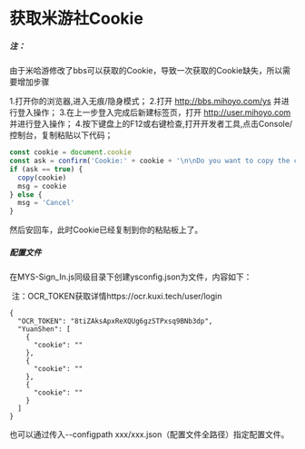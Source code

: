 # 获取米游社Cookie

##### 注：

由于米哈游修改了bbs可以获取的Cookie，导致一次获取的Cookie缺失，所以需要增加步骤

1.打开你的浏览器,进入无痕/隐身模式；
2.打开 http://bbs.mihoyo.com/ys 并进行登入操作；
3.在上一步登入完成后新建标签页，打开 http://user.mihoyo.com 并进行登入操作；
4.按下键盘上的F12或右键检查,打开开发者工具,点击Console/控制台，复制粘贴以下代码；

```js
const cookie = document.cookie
const ask = confirm('Cookie:' + cookie + '\n\nDo you want to copy the cookie to the clipboard?')
if (ask == true) {
  copy(cookie)
  msg = cookie
} else {
  msg = 'Cancel'
}
```

然后安回车，此时Cookie已经复制到你的粘贴板上了。

##### 配置文件

在MYS-Sign_In.js同级目录下创建ysconfig.json为文件，内容如下：

​	注：OCR_TOKEN获取详情https://ocr.kuxi.tech/user/login

```
{
  "OCR_TOKEN": "8tiZAksApxReXQUg6gzSTPxsq9BNb3dp",
  "YuanShen": [
    {
      "cookie": ""
    },
    {
      "cookie": ""
    },
    {
      "cookie": ""
    }
  ]
}
```

也可以通过传入--configpath xxx/xxx.json（配置文件全路径）指定配置文件。

